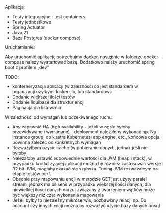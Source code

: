 Aplikacja:

- Testy integracyjne - test containers
- Testy jednostkowe
- Spring Actuator
- Java 21
- Baza Postgres (docker compose)

Uruchamianie:

Aby uruchomić aplikację potrzebujmy docker, następnie w folderze docker-compose należy wystartować bazę.
Dodatkowo należy uruchomić spring boot z profilem „dev”

TODO:

- konterneryzacja aplikacji (w zależności co jest standardem w organizacji użyłbym docker-jib, lub standardowo
- Dodanie większej ilości testów
- Dodanie liquibase dla struktur encji
- Paginacja dla listowania

W zależności od wymagań lub oczekiwanego ruchu:

- Aby zapewnić HA (high availability - jeżeli w ogóle byłoby przewidywane i wymagane) - deployment należałoby wykonać np. Na instance group, do klastra Kubernetes, app engine, etc., końcowa opcja powinna zależeć od konkretnych wymagań
- Rozważyłbym użycie cache (w pobieraniu danych, jednak jeśli nie byłoby
- Należałoby ustawić odpowiednie wartości dla JVM (heap i stack), w przypadku krótko żyjącej aplikacji można by również zastosować wersję 32 bit JVM, mogłaby okazać się szybsza. Tuning JVM rozważałbym na etapie testów perf.
- Obecnie przy mapowaniu encji w metodzie GET jest użyty paralel stream, jednak ma on sens w przypadku większej ilości danych, dla niewielkiej ilości danych narzut związany z tworzeniem wątków może być większy niż czas wykonania mapowania
- Jeżeli byłby to niezależny mikroserwis, pozbawiony relacji np. Do account czy innych encji można by rozważyć użycie bazy danych nosql
